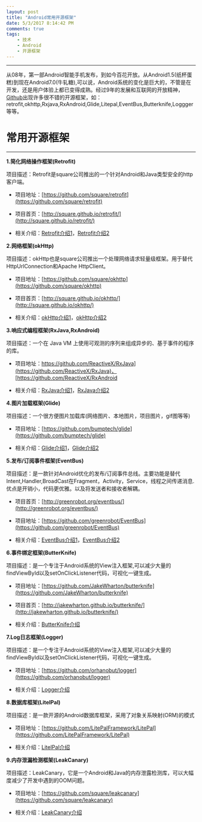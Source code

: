 ```yaml
---
layout: post
title: "Android常用开源框架"
date: 5/3/2017 8:14:42 PM 
comments: true
tags: 
	- 技术 
	- Android
	- 开源框架
---
```

---
从08年，第一部Android智能手机发布，到如今百花开放。从Android1.5(纸杯蛋糕)到现在Android7.0(牛轧糖),可以说，Android系统的变化是巨大的，不管是在开发，还是用户体验上都已变得成熟。经过9年的发展和互联网的开放精神，[Github](https://github.com/)出现许多很不错的开源框架，如：retrofit,okhttp,Rxjava,RxAndroid,Glide,Litepal,EventBus,Butterknife,Loggger等等。


# 常用开源框架
-----

**1.简化网络操作框架(Retrofit)**

项目描述：Retrofit是square公司推出的一个针对Android和Java类型安全的http客户端。

* 项目地址：[https://github.com/square/retrofit](https://github.com/square/retrofit)

* 项目首页：[http://square.github.io/retrofit/](http://square.github.io/retrofit/)

* 相关介绍：[Retrofit介绍1](http://www.jianshu.com/p/1ef0ba0bccc6)，[Retrofit介绍2](http://www.jianshu.com/p/94ca8a284ebb)

**2.网络框架(okHttp)**

项目描述：okHttp也是square公司推出一个处理网络请求轻量级框架。用于替代HttpUrlConnection和Apache HttpClient。

* 项目地址：[https://github.com/square/okhttp](https://github.com/square/okhttp)

* 项目首页：[http://square.github.io/okhttp/](http://square.github.io/okhttp/)

* 相关介绍：[okHttp介绍1](http://blog.csdn.net/lmj623565791/article/details/47911083)，[okHttp介绍2](http://www.jianshu.com/p/ca8a982a116b)
<!-- more -->
**3.响应式编程框架(RxJava,RxAndroid)**

项目描述：一个在 Java VM 上使用可观测的序列来组成异步的、基于事件的程序的库。

* 项目地址：[https://github.com/ReactiveX/RxJava](https://github.com/ReactiveX/RxJava)，[https://github.com/ReactiveX/RxAndroid ](https://github.com/ReactiveX/RxAndroid)

* 相关介绍：[RxJava介绍1](http://gank.io/post/560e15be2dca930e00da1083)，[RxJava介绍2](http://blog.csdn.net/caihongdao123/article/details/51897793)

**4.图片加载框架(Glide)**

项目描述：一个很方便图片加载库(网络图片、本地图片，项目图片，gif图等等)

* 项目地址：[https://github.com/bumptech/glide](https://github.com/bumptech/glide)

* 相关介绍：[Glide介绍1](http://www.cnblogs.com/whoislcj/p/5558168.html)，[Glide介绍2](http://www.jianshu.com/p/4a3177b57949)

**5.发布/订阅事件框架(EventBus)**

项目描述：是一款针对Android优化的发布/订阅事件总线。主要功能是替代Intent,Handler,BroadCast在Fragment，Activity，Service，线程之间传递消息.优点是开销小，代码更优雅。以及将发送者和接收者解耦。

* 项目首页：[http://greenrobot.org/eventbus/](http://greenrobot.org/eventbus/)

* 项目地址：[https://github.com/greenrobot/EventBus](https://github.com/greenrobot/EventBus)

* 相关介绍：[EventBus介绍1](http://blog.csdn.net/harvic880925/article/details/40660137)，[EventBus介绍2](http://blog.csdn.net/harvic880925/article/details/40787203)

**6.事件绑定框架(ButterKnife)**

项目描述：是一个专注于Android系统的View注入框架,可以减少大量的findViewById以及setOnClickListener代码，可视化一键生成。

* 项目地址：[https://github.com/JakeWharton/butterknife](https://github.com/JakeWharton/butterknife)

* 项目首页：[http://jakewharton.github.io/butterknife/](http://jakewharton.github.io/butterknife/)

* 相关介绍：[ButterKnife介绍](http://www.jianshu.com/p/9ad21e548b69)

**7.Log日志框架(Logger)**

项目描述：是一个专注于Android系统的View注入框架,可以减少大量的findViewById以及setOnClickListener代码，可视化一键生成。

* 项目地址：[https://github.com/orhanobut/logger](https://github.com/orhanobut/logger)

* 相关介绍：[Logger介绍](http://blog.csdn.net/lvwenbo0107/article/details/52126076)

**8.数据库框架(LitelPal)**

项目描述：是一款开源的Android数据库框架，采用了对象关系映射(ORM)的模式

* 项目地址：[https://github.com/LitePalFramework/LitePal](https://github.com/LitePalFramework/LitePal)

* 相关介绍：[LitelPal介绍](http://www.jianshu.com/p/557682e0a9f0)

**9.内存泄漏检测框架(LeakCanary)**

项目描述：LeakCanary，它是一个Android和Java的内存泄露检测库，可以大幅度减少了开发中遇到的OOM问题。

* 项目地址：[https://github.com/square/leakcanary](https://github.com/square/leakcanary)

* 相关介绍：[LeakCanary介绍](https://www.liaohuqiu.net/cn/posts/leak-canary-read-me/)



